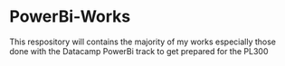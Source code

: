 # PowerBi-Works
This respository will contains the majority of my works especially those done with the Datacamp PowerBi track to get prepared for the PL300
